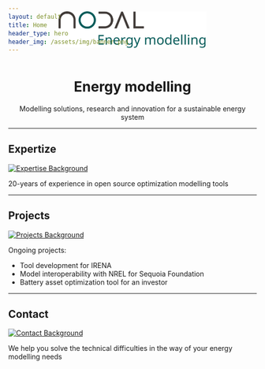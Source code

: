 ```yaml
---
layout: default
title: Home
header_type: hero
header_img: /assets/img/banner.png
---
```


<div style="text-align: center; margin-top: -100px;">
  <img src="/assets/img/logo.svg" alt="NODAL Logo" style="max-width: 300px; margin-bottom: 20px;">
  <h1>Energy modelling</h1>
  <p>Modelling solutions, research and innovation for a sustainable energy system</p>
</div>

---

## Expertize

[![Expertise Background](/assets/img/background_expertize.jpg)](/expertise/)

20-years of experience in open source optimization modelling tools

---

## Projects

[![Projects Background](/assets/img/background_projects.jpg)](/projects/)

Ongoing projects:
- Tool development for IRENA
- Model interoperability with NREL for Sequoia Foundation
- Battery asset optimization tool for an investor

---

## Contact

[![Contact Background](/assets/img/background_contact.jpg)](/contact/)

We help you solve the technical difficulties in the way of your energy modelling needs